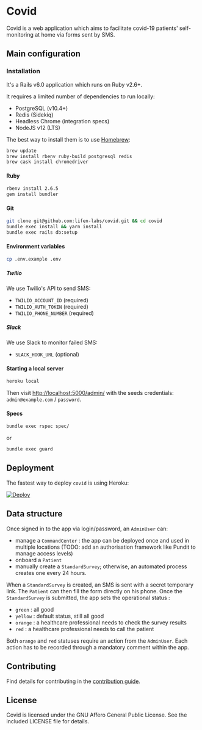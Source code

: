 # Covid

Covid is a web application which aims to facilitate covid-19 patients' self-monitoring at home via forms sent by SMS.

## Main configuration

### Installation

It's a Rails v6.0 application which runs on Ruby v2.6+.

It requires a limited number of dependencies to run locally:

- PostgreSQL (v10.4+)
- Redis (Sidekiq)
- Headless Chrome (integration specs)
- NodeJS v12 (LTS)

The best way to install them is to use [Homebrew](https://brew.sh/index_fr.html):

```bash
brew update
brew install rbenv ruby-build postgresql redis
brew cask install chromedriver
```

#### Ruby

```bash
rbenv install 2.6.5
gem install bundler
```

#### Git

```bash
git clone git@github.com:lifen-labs/covid.git && cd covid
bundle exec install && yarn install
bundle exec rails db:setup
```

#### Environment variables

```bash
cp .env.example .env
```

##### Twilio

We use Twilio's API to send SMS:
- `TWILIO_ACCOUNT_ID` (required)
- `TWILIO_AUTH_TOKEN` (required)
- `TWILIO_PHONE_NUMBER` (required)

##### Slack

We use Slack to monitor failed SMS:
- `SLACK_HOOK_URL` (optional)

#### Starting a local server

```bash
heroku local
```

Then visit [http://localhost:5000/admin/](http://localhost:5000/admin/) with the seeds credentials: `admin@example.com` / `password`.


#### Specs

```bash
bundle exec rspec spec/
```

or

```bash
bundle exec guard
```

## Deployment

The fastest way to deploy `covid` is using Heroku:

[![Deploy](https://www.herokucdn.com/deploy/button.svg)](https://heroku.com/deploy)

## Data structure

Once signed in to the app via login/password, an `AdminUser` can:
- manage a `CommandCenter` : the app can be deployed once and used in multiple locations (TODO: add an authorisation framework like Pundit to manage access levels)
- onboard a `Patient`
- manually create a `StandardSurvey`; otherwise, an automated process creates one every 24 hours.

When a `StandardSurvey` is created, an SMS is sent with a secret temporary link. The `Patient` can then fill the form directly on his phone.
Once the `StandardSurvey` is submitted, the app sets the operational status :
- `green` : all good
- `yellow` : default status, still all good
- `orange` : a healthcare professional needs to check the survey results
- `red` : a healthcare professional needs to call the patient

Both `orange` and `red` statuses require an action from the `AdminUser`. Each action has to be recorded through a mandatory comment within the app.

## Contributing

Find details for contributing in the [contribution guide].

[contribution guide]: https://github.com/lifen-labs/covid/blob/master/CONTRIBUTING.md


## License

Covid is licensed under the GNU Affero General Public License. See the included LICENSE file for details.
